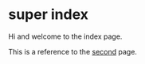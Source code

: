 # super index

Hi and welcome to the index page.

This is a reference to the [second] page.

[second]: second
